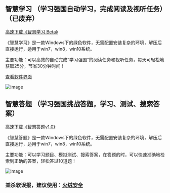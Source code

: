 ## 智慧学习 （学习强国自动学习，完成阅读及视听任务）（已废弃）

[高速下载《智慧学习 Beta》](https://cdn.jsdelivr.net/gh/aiyotu/zhihuixuexi@master/%E6%99%BA%E6%85%A7%E5%AD%A6%E4%B9%A0%20Beta.7z)

《智慧学习》是一款Windows下的绿色软件，无需配置安装复杂的环境，解压后直接运行，适用于win7，win8，win10系统。

主要功能：可以高效的自动完成“学习强国”的阅读任务和视听任务，每天可轻松地获取25分，节省30分钟时间！

[查看软件界面](https://s1.ax1x.com/2020/04/29/J7ceIS.png)

![image](https://s1.ax1x.com/2020/04/29/J7ceIS.png)

## 智慧答题 （学习强国挑战答题，学习、测试、搜索答案）

[高速下载《智慧答题v1.0》](https://cdn.jsdelivr.net/gh/aiyotu/zhihuidati@master/%E6%99%BA%E6%85%A7%E7%AD%94%E9%A2%98v1.0.7z)

 《智慧答题》是一款Windows下的绿色软件，无需配置安装复杂的环境，解压后直接运行，适用于win7，win8，win10系统。

 主要功能：可以学习题目、模拟测试、搜索答案，在答题的时，可以快速准确地检索到正确的答案，轻松答过10道题！

![image](https://s1.ax1x.com/2020/04/29/J7cnPg.jpg)

### 某杀软误报，建议使用：[火绒安全](https://www.huorong.cn/person5.html)